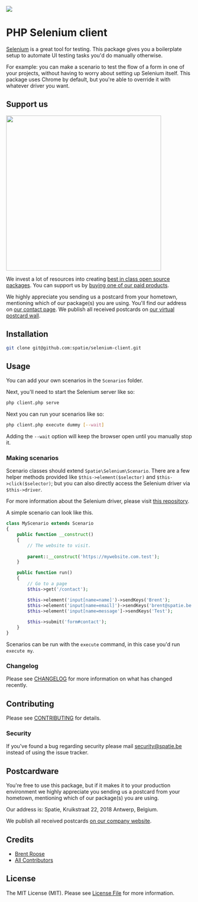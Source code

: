 
[<img src="https://github-ads.s3.eu-central-1.amazonaws.com/support-ukraine.svg?t=1" />](https://supportukrainenow.org)

# PHP Selenium client

[Selenium](https://www.seleniumhq.org/) is a great tool for testing.  This package gives you a boilerplate setup to automate UI testing tasks you'd do manually otherwise.

For example: you can make a scenario to test the flow of a form in one of your projects, 
without having to worry about setting up Selenium itself. 
This package uses Chrome by default, but you're able to override it with whatever driver you want.

## Support us

[<img src="https://github-ads.s3.eu-central-1.amazonaws.com/selenium-client.jpg?t=1" width="419px" />](https://spatie.be/github-ad-click/selenium-client)

We invest a lot of resources into creating [best in class open source packages](https://spatie.be/open-source). You can support us by [buying one of our paid products](https://spatie.be/open-source/support-us).

We highly appreciate you sending us a postcard from your hometown, mentioning which of our package(s) you are using. You'll find our address on [our contact page](https://spatie.be/about-us). We publish all received postcards on [our virtual postcard wall](https://spatie.be/open-source/postcards).

## Installation

```bash
git clone git@github.com:spatie/selenium-client.git
```

## Usage

You can add your own scenarios in the `Scenarios` folder. 

Next, you'll need to start the Selenium server like so:

```bash
php client.php serve
```

Next you can run your scenarios like so:

```bash
php client.php execute dummy [--wait]
```

Adding the `--wait` option will keep the browser open until you manually stop it.

### Making scenarios

Scenario classes should extend `Spatie\Selenium\Scenario`. 
There are a few helper methods provided like `$this->element($selector)` and `$this->click($selector)`;
but you can also directly access the Selenium driver via `$this->driver`.

For more information about the Selenium driver, please visit [this repository](https://github.com/facebook/php-webdriver).

A simple scenario can look like this.

```php
class MyScenario extends Scenario
{
    public function __construct()
    {
        // The website to visit.
        
        parent::__construct('https://mywebsite.com.test');
    }

    public function run()
    {
        // Go to a page
        $this->get('/contact');

        $this->element('input[name=name]')->sendKeys('Brent');
        $this->element('input[name=email]')->sendKeys('brent@spatie.be');
        $this->element('input[name=message']->sendKeys('Test');
        
        $this->submit('form#contact');
    }
}
```

Scenarios can be run with the `execute` command, in this case you'd run `execute my`. 

### Changelog

Please see [CHANGELOG](CHANGELOG.md) for more information on what has changed recently.

## Contributing

Please see [CONTRIBUTING](CONTRIBUTING.md) for details.

### Security

If you've found a bug regarding security please mail [security@spatie.be](mailto:security@spatie.be) instead of using the issue tracker.

## Postcardware

You're free to use this package, but if it makes it to your production environment we highly appreciate you sending us a postcard from your hometown, mentioning which of our package(s) you are using.

Our address is: Spatie, Kruikstraat 22, 2018 Antwerp, Belgium.

We publish all received postcards [on our company website](https://spatie.be/en/opensource/postcards).

## Credits

- [Brent Roose](https://github.com/brendt)
- [All Contributors](../../contributors)

## License

The MIT License (MIT). Please see [License File](LICENSE.md) for more information.

